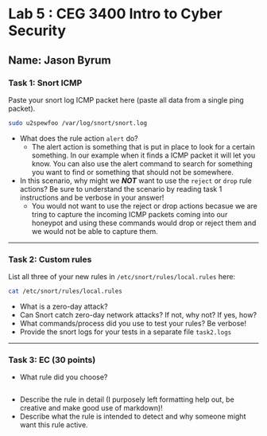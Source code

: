 # Lab 5 : CEG 3400 Intro to Cyber Security

## Name: Jason Byrum

### Task 1: Snort ICMP

Paste your snort log ICMP packet here (paste all data from a single ping packet).

```bash 
sudo u2spewfoo /var/log/snort/snort.log

```

* What does the rule action `alert` do?
  *  The alert action is something that is put in place to look for a certain something. In our example when it finds a ICMP packet it will let you know. You can also use the alert command to search for something you want to find or something that should not be somewhere.
* In this scenario, why might we ***NOT*** want to use the `reject` or `drop` 
  rule actions?  Be sure to understand the scenario by reading task 1 instructions
  and be verbose in your answer!
  * You would not want to use the reject or drop actions becasue we are tring to capture the incoming ICMP packets coming into our honeypot and using these commands would drop or reject them and we would not be able to capture them. 

---

### Task 2: Custom rules 

List all three of your new rules in `/etc/snort/rules/local.rules` here:

```bash
cat /etc/snort/rules/local.rules

```

* What is a zero-day attack?
* Can Snort catch zero-day network attacks?  If not, why not?  If yes, how?
* What commands/process did you use to test your rules?  Be verbose!
* Provide the snort logs for your tests in a separate file `task2.logs`

---

### Task 3: EC (30 points)

* What rule did you choose?

```bash

```

* Describe the rule in detail (I purposely left formatting help out, be creative and make good use of markdown)!
* Describe what the rule is intended to detect and why someone might want this rule active.


